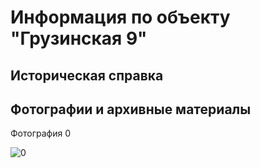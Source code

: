 # Информация по объекту "Грузинская 9"

## Историческая справка

## Фотографии и архивные материалы

Фотография 0

![0](/P1270286_Compressed.jpg)

